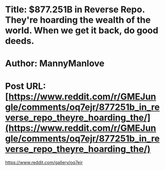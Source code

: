 # Title: $877.251B in Reverse Repo. They're hoarding the wealth of the world. When we get it back, do good deeds.
# Author: MannyManlove
# Post URL: [https://www.reddit.com/r/GMEJungle/comments/oq7ejr/877251b_in_reverse_repo_theyre_hoarding_the/](https://www.reddit.com/r/GMEJungle/comments/oq7ejr/877251b_in_reverse_repo_theyre_hoarding_the/)


https://www.reddit.com/gallery/oq7ejr